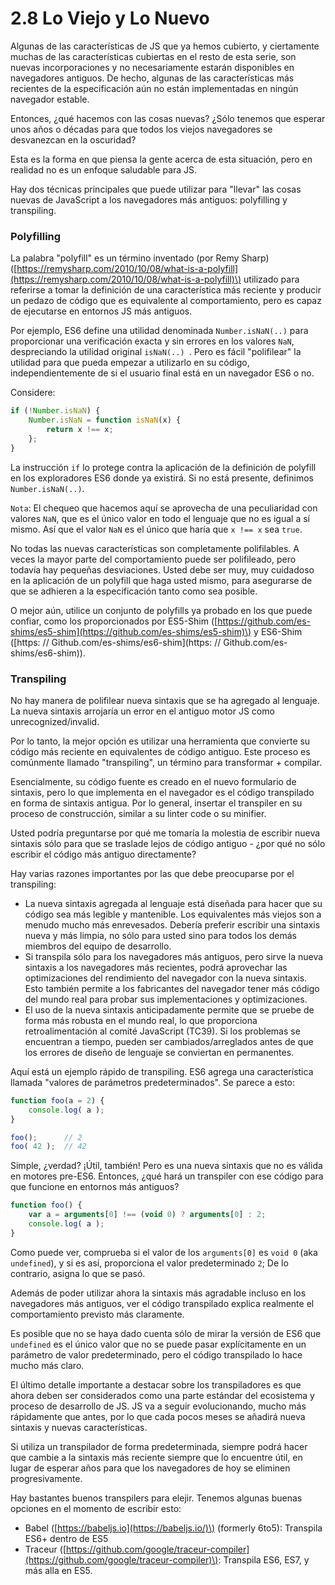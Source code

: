 # 2.8 Lo Viejo y Lo Nuevo

Algunas de las características de JS que ya hemos cubierto, y ciertamente muchas de las características cubiertas en el resto de esta serie, son nuevas incorporaciones y no necesariamente estarán disponibles en navegadores antiguos. De hecho, algunas de las características más recientes de la especificación aún no están implementadas en ningún navegador estable.

Entonces, ¿qué hacemos con las cosas nuevas? ¿Sólo tenemos que esperar unos años o décadas para que todos los viejos navegadores se desvanezcan en la oscuridad?

Esta es la forma en que piensa la gente acerca de esta situación, pero en realidad no es un enfoque saludable para JS.

Hay dos técnicas principales que puede utilizar para "llevar" las cosas nuevas de JavaScript a los navegadores más antiguos: polyfilling y transpiling.

### Polyfilling

La palabra "polyfill" es un término inventado \(por Remy Sharp\) \([https://remysharp.com/2010/10/08/what-is-a-polyfill](https://remysharp.com/2010/10/08/what-is-a-polyfill)\) utilizado para referirse a tomar la definición de una característica más reciente y producir un pedazo de código que es equivalente al comportamiento, pero es capaz de ejecutarse en entornos JS más antiguos.

Por ejemplo, ES6 define una utilidad denominada `Number.isNaN(..)` para proporcionar una verificación exacta y sin errores en los valores `NaN`, despreciando la utilidad original `isNaN(..) `. Pero es fácil "polifilear" la utilidad para que pueda empezar a utilizarlo en su código, independientemente de si el usuario final está en un navegador ES6 o no.

Considere:

```js
if (!Number.isNaN) {
	Number.isNaN = function isNaN(x) {
		return x !== x;
	};
}
```

La instrucción `if` lo protege contra la aplicación de la definición de polyfill en los exploradores ES6 donde ya existirá. Si no está presente, definimos `Number.isNaN(..)`.

`Nota`: El chequeo que hacemos aquí se aprovecha de una peculiaridad con valores `NaN`, que es el único valor en todo el lenguaje que no es igual a sí mismo. Así que el valor `NaN` es el único que haría que `x !== x` sea `true`.

No todas las nuevas características son completamente polifilables. A veces la mayor parte del comportamiento puede ser polifileado, pero todavía hay pequeñas desviaciones. Usted debe ser muy, muy cuidadoso en la aplicación de un polyfill que haga usted mismo, para asegurarse de que se adhieren a la especificación tanto como sea posible.

O mejor aún, utilice un conjunto de polyfills ya probado en los que puede confiar, como los proporcionados por ES5-Shim \([https://github.com/es-shims/es5-shim](https://github.com/es-shims/es5-shim)\) y ES6-Shim \([https: // Github.com/es-shims/es6-shim](https: // Github.com/es-shims/es6-shim)\).

### Transpiling

No hay manera de polifilear nueva sintaxis que se ha agregado al lenguaje. La nueva sintaxis arrojaría un error en el antiguo motor JS como unrecognized/invalid.

Por lo tanto, la mejor opción es utilizar una herramienta que convierte su código más reciente en equivalentes de código antiguo. Este proceso es comúnmente llamado "transpiling", un término para transformar + compilar.

Esencialmente, su código fuente es creado en el nuevo formulario de sintaxis, pero lo que implementa en el navegador es el código transpilado en forma de sintaxis antigua. Por lo general, insertar el transpiler en su proceso de construcción, similar a su linter code o su minifier.

Usted podría preguntarse por qué me tomaría la molestia de escribir nueva sintaxis sólo para que se traslade lejos de código antiguo - ¿por qué no sólo escribir el código más antiguo directamente?

Hay varias razones importantes por las que debe preocuparse por el transpiling:

* La nueva sintaxis agregada al lenguaje está diseñada para hacer que su código sea más legible y mantenible. Los equivalentes más viejos son a menudo mucho más enrevesados. Debería preferir escribir una sintaxis nueva y más limpia, no sólo para usted sino para todos los demás miembros del equipo de desarrollo.
* Si transpila sólo para los navegadores más antiguos, pero sirve la nueva sintaxis a los navegadores más recientes, podrá aprovechar las optimizaciones del rendimiento del navegador con la nueva sintaxis. Esto también permite a los fabricantes del navegador tener más código del mundo real para probar sus implementaciones y optimizaciones.
* El uso de la nueva sintaxis anticipadamente permite que se pruebe de forma más robusta en el mundo real, lo que proporciona retroalimentación al comité JavaScript \(TC39\). Si los problemas se encuentran a tiempo, pueden ser cambiados/arreglados antes de que los errores de diseño de lenguaje se conviertan en permanentes.

Aquí está un ejemplo rápido de transpiling. ES6 agrega una característica llamada "valores de parámetros predeterminados". Se parece a esto:

```js
function foo(a = 2) {
	console.log( a );
}

foo();		// 2
foo( 42 );	// 42
```

Simple, ¿verdad? ¡Útil, también! Pero es una nueva sintaxis que no es válida en motores pre-ES6. Entonces, ¿qué hará un transpiler con ese código para que funcione en entornos más antiguos?

```js
function foo() {
	var a = arguments[0] !== (void 0) ? arguments[0] : 2;
	console.log( a );
}
```

Como puede ver, comprueba si el valor de los `arguments[0]` es `void 0` \(aka `undefined`\), y si es así, proporciona el valor predeterminado `2`; De lo contrario, asigna lo que se pasó.

Además de poder utilizar ahora la sintaxis más agradable incluso en los navegadores más antiguos, ver el código transpilado explica realmente el comportamiento previsto más claramente.

Es posible que no se haya dado cuenta sólo de mirar la versión de ES6 que `undefined` es el único valor que no se puede pasar explícitamente en un parámetro de valor predeterminado, pero el código transpilado lo hace mucho más claro.

El último detalle importante a destacar sobre los transpiladores es que ahora deben ser considerados como una parte estándar del ecosistema y proceso de desarrollo de JS. JS va a seguir evolucionando, mucho más rápidamente que antes, por lo que cada pocos meses se añadirá nueva sintaxis y nuevas características.

Si utiliza un transpilador de forma predeterminada, siempre podrá hacer que cambie a la sintaxis más reciente siempre que lo encuentre útil, en lugar de esperar años para que los navegadores de hoy se eliminen progresivamente.

Hay bastantes buenos transpilers para elejir. Tenemos algunas buenas opciones en el momento de escribir esto:

* Babel \([https://babeljs.io](https://babeljs.io/)\) \(formerly 6to5\): Transpila ES6+ dentro de ES5
* Traceur \([https://github.com/google/traceur-compiler](https://github.com/google/traceur-compiler)\): Transpila ES6, ES7, y más alla en ES5.

